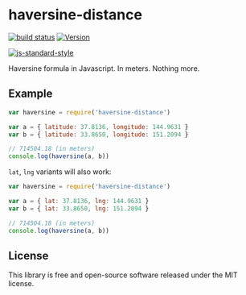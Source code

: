 # haversine-distance

[![build status](https://secure.travis-ci.org/dcousens/haversine-distance.png)](http://travis-ci.org/dcousens/haversine-distance)
[![Version](http://img.shields.io/npm/v/haversine-distance.svg)](https://www.npmjs.org/package/haversine-distance)

[![js-standard-style](https://cdn.rawgit.com/feross/standard/master/badge.svg)](https://github.com/feross/standard)

Haversine formula in Javascript.  In meters.  Nothing more.


## Example

``` javascript
var haversine = require('haversine-distance')

var a = { latitude: 37.8136, longitude: 144.9631 }
var b = { latitude: 33.8650, longitude: 151.2094 }

// 714504.18 (in meters)
console.log(haversine(a, b))
```

`lat`, `lng` variants will also work:

``` javascript
var haversine = require('haversine-distance')

var a = { lat: 37.8136, lng: 144.9631 }
var b = { lat: 33.8650, lng: 151.2094 }

// 714504.18 (in meters)
console.log(haversine(a, b))
```


## License

This library is free and open-source software released under the MIT license.
